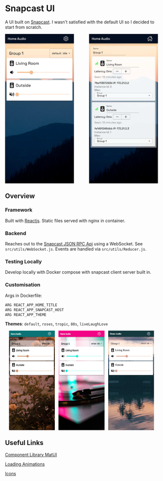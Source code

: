 # Snapcast UI

A UI built on [Snapcast](https://github.com/badaix/snapcast). I wasn't satisfied with the default UI so I decided to start from scratch.

<div style="display:flex;gap:10%">
  <img 
    src="https://raw.githubusercontent.com/ConnorsApps/snapcast-ui/main/demo/home.jpg" 
    alt="Home Page" 
    style="width: 45%;"
  >
  <img 
    src="https://raw.githubusercontent.com/ConnorsApps/snapcast-ui/main/demo/settings.jpg" 
    alt="Settings Page" 
    style="width: 45%;"
  >
</div>

## Overview

### Framework
Built with [Reactjs](https://reactjs.org/). Static files served with nginx in container.

### Backend
Reaches out to the [Snapcast JSON RPC Api](https://github.com/badaix/snapcast/blob/master/doc/json_rpc_api/control.md) using a WebSocket. See `src/utils/WebSocket.js`. Events are handled via `src/utils/Reducer.js`.

### Testing Locally
Develop locally with Docker compose with snapcast client server built in.

### Customisation
Args in Dockerfile:
```
ARG REACT_APP_HOME_TITLE
ARG REACT_APP_SNAPCAST_HOST
ARG REACT_APP_THEME
```

**Themes**: `default`, `roses`, `tropic`, `80s`, `liveLaughLove`

<div style="display:flex;justify-content: space-evenly;">
  <img 
    src="https://raw.githubusercontent.com/ConnorsApps/snapcast-ui/main/demo/roses.jpg" 
    alt="Roses Theme"
    style="width: 30%;"
  >
  <img 
    src="https://raw.githubusercontent.com/ConnorsApps/snapcast-ui/main/demo/80s.jpg" 
    alt="80s Theme"
    style="width: 30%;"
  >
  <img 
    src="https://raw.githubusercontent.com/ConnorsApps/snapcast-ui/main/demo/tropic.jpg" 
    alt="Tropic Theme"
    style="width: 30%;"
  >
</div>

## Useful Links

[Component Library MatUI](https://mui.com/material-ui/react-button/)

[Loading Animations](https://cssloaders.github.io/)

[Icons](https://react-icons.github.io/react-icons)